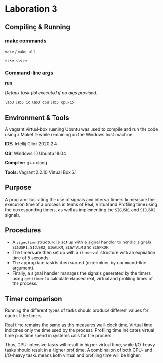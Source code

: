 # Laboration 3

## Compiling & Running

### make commands

`make` / `make all`

`make clean`

### Command-line args

**run**

*Default task (io) executed if no args provided.*

`lab3`
`lab3 io`
`lab3 cpu`
`lab3 cpu-io`

## Environment & Tools

A vagrant virtual-box running Ubuntu was used to compile and run the code using a Makefile while remaining on the Windows host machine.

**IDE:**
Intellij Clion 2020.2.4

**OS:**
Windows 10
Ubuntu 18.04

**Compiler:**
g++ clang

**Tools:**
Vagrant 2.2.10
Virtual Box 6.1

## Purpose

A program illustrating the use of signals and interval timers to measure the execution time of a process in terms of Real, Virtual and Profiling time using the corresponding timers, as well as implementing the `SIGUSR1` and `SIGUSR2` signals.

## Procedures

* A `sigaction` structure is set up with a signal handler to handle signals `SIGUSR1`, `SIGUSR2`, `SIGALRM`, `SIGVTALM` and `SIGPROF`.
* The timers are then set up with a `itimerval` structure with an expiration time of 5 seconds.
* The appropriate task is then started (determined by command-line argument).
* Finally, a signal handler manages the signals generated by the timers using `getitimer` to calculate elapsed real, virtual and profiling times of the process.

## Timer comparison

Running the different types of tasks should produce different values for each of the timers.

Real time remains the same as this measures wall-clock time.
Virtual time indicates only the time used by the process.
Profiling time indicates virtual time plus time spend in systems calls for the process.

Thus, CPU-intensive tasks will result in higher virtual time, while I/O-heavy tasks should result in a higher prof time. A combination of both CPU- and I/O-heavy tasks means both virtual and profiling time will be higher.
